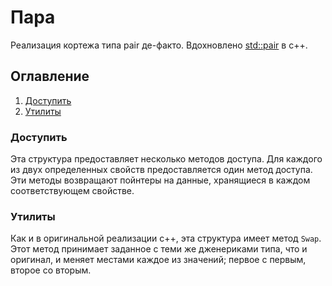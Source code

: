 # Пара
Реализация кортежа типа pair де-факто. Вдохновлено [std::pair](https://en.cppreference.com/w/cpp/utility/pair) в c++.

## Оглавление
1. [Доступить](#доступить)
2. [Утилиты](#утилиты)

### Доступить
Эта структура предоставляет несколько методов доступа. Для каждого из двух определенных свойств предоставляется один метод доступа. Эти методы возвращают пойнтеры на данные, хранящиеся в каждом соответствующем свойстве.

### Утилиты
Как и в оригинальной реализации c++, эта структура имеет метод `Swap`. Этот метод принимает заданное с теми же дженериками типа, что и оригинал, и меняет местами каждое из значений; первое с первым, второе со вторым.